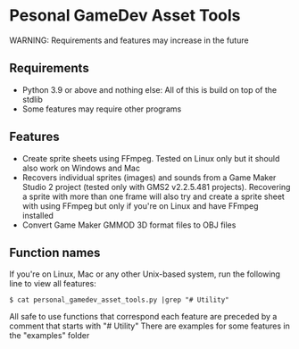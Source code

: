 # Pesonal GameDev Asset Tools

WARNING: Requirements and features may increase in the future

## Requirements
- Python 3.9 or above and nothing else: All of this is build on top of the stdlib
- Some features may require other programs

## Features
- Create sprite sheets using FFmpeg. Tested on Linux only but it should also work on Windows and Mac
- Recovers individual sprites (images) and sounds from a Game Maker Studio 2 project (tested only with GMS2 v2.2.5.481 projects). Recovering a sprite with more than one frame will also try and create a sprite sheet with using FFmpeg but only if you're on Linux and have FFmpeg installed
- Convert Game Maker GMMOD 3D format files to OBJ files

## Function names
If you're on Linux, Mac or any other Unix-based system, run the following line to view all features:

`$ cat personal_gamedev_asset_tools.py |grep "# Utility"`

All safe to use functions that correspond each feature are preceded by a comment that starts with "# Utility"
There are examples for some features in the "examples" folder
